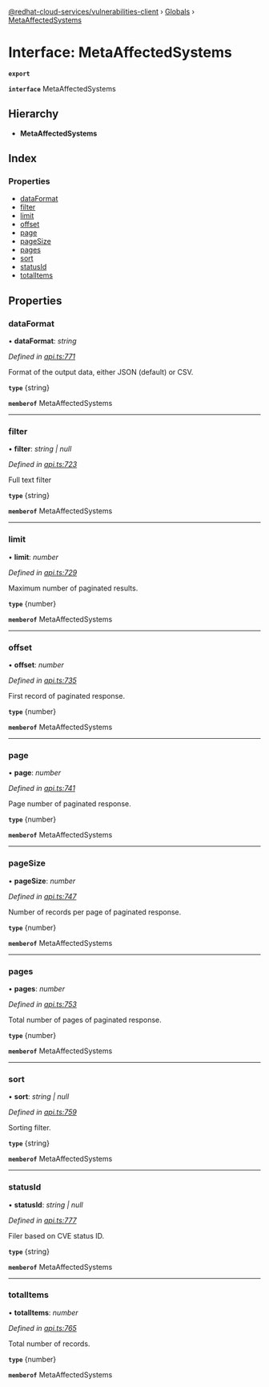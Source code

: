 [@redhat-cloud-services/vulnerabilities-client](../README.md) › [Globals](../globals.md) › [MetaAffectedSystems](metaaffectedsystems.md)

# Interface: MetaAffectedSystems

**`export`** 

**`interface`** MetaAffectedSystems

## Hierarchy

* **MetaAffectedSystems**

## Index

### Properties

* [dataFormat](metaaffectedsystems.md#dataformat)
* [filter](metaaffectedsystems.md#filter)
* [limit](metaaffectedsystems.md#limit)
* [offset](metaaffectedsystems.md#offset)
* [page](metaaffectedsystems.md#page)
* [pageSize](metaaffectedsystems.md#pagesize)
* [pages](metaaffectedsystems.md#pages)
* [sort](metaaffectedsystems.md#sort)
* [statusId](metaaffectedsystems.md#statusid)
* [totalItems](metaaffectedsystems.md#totalitems)

## Properties

###  dataFormat

• **dataFormat**: *string*

*Defined in [api.ts:771](https://github.com/RedHatInsights/javascript-clients/blob/master/packages/vulnerabilities/api.ts#L771)*

Format of the output data, either JSON (default) or CSV.

**`type`** {string}

**`memberof`** MetaAffectedSystems

___

###  filter

• **filter**: *string | null*

*Defined in [api.ts:723](https://github.com/RedHatInsights/javascript-clients/blob/master/packages/vulnerabilities/api.ts#L723)*

Full text filter

**`type`** {string}

**`memberof`** MetaAffectedSystems

___

###  limit

• **limit**: *number*

*Defined in [api.ts:729](https://github.com/RedHatInsights/javascript-clients/blob/master/packages/vulnerabilities/api.ts#L729)*

Maximum number of paginated results.

**`type`** {number}

**`memberof`** MetaAffectedSystems

___

###  offset

• **offset**: *number*

*Defined in [api.ts:735](https://github.com/RedHatInsights/javascript-clients/blob/master/packages/vulnerabilities/api.ts#L735)*

First record of paginated response.

**`type`** {number}

**`memberof`** MetaAffectedSystems

___

###  page

• **page**: *number*

*Defined in [api.ts:741](https://github.com/RedHatInsights/javascript-clients/blob/master/packages/vulnerabilities/api.ts#L741)*

Page number of paginated response.

**`type`** {number}

**`memberof`** MetaAffectedSystems

___

###  pageSize

• **pageSize**: *number*

*Defined in [api.ts:747](https://github.com/RedHatInsights/javascript-clients/blob/master/packages/vulnerabilities/api.ts#L747)*

Number of records per page of paginated response.

**`type`** {number}

**`memberof`** MetaAffectedSystems

___

###  pages

• **pages**: *number*

*Defined in [api.ts:753](https://github.com/RedHatInsights/javascript-clients/blob/master/packages/vulnerabilities/api.ts#L753)*

Total number of pages of paginated response.

**`type`** {number}

**`memberof`** MetaAffectedSystems

___

###  sort

• **sort**: *string | null*

*Defined in [api.ts:759](https://github.com/RedHatInsights/javascript-clients/blob/master/packages/vulnerabilities/api.ts#L759)*

Sorting filter.

**`type`** {string}

**`memberof`** MetaAffectedSystems

___

###  statusId

• **statusId**: *string | null*

*Defined in [api.ts:777](https://github.com/RedHatInsights/javascript-clients/blob/master/packages/vulnerabilities/api.ts#L777)*

Filer based on CVE status ID.

**`type`** {string}

**`memberof`** MetaAffectedSystems

___

###  totalItems

• **totalItems**: *number*

*Defined in [api.ts:765](https://github.com/RedHatInsights/javascript-clients/blob/master/packages/vulnerabilities/api.ts#L765)*

Total number of records.

**`type`** {number}

**`memberof`** MetaAffectedSystems
